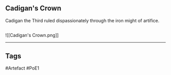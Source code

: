 ## Cadigan's Crown
Cadigan the Third ruled dispassionately
through the iron might of artifice.
##
![[Cadigan's Crown.png]]

---
## Tags
#Artefact
#PoE1